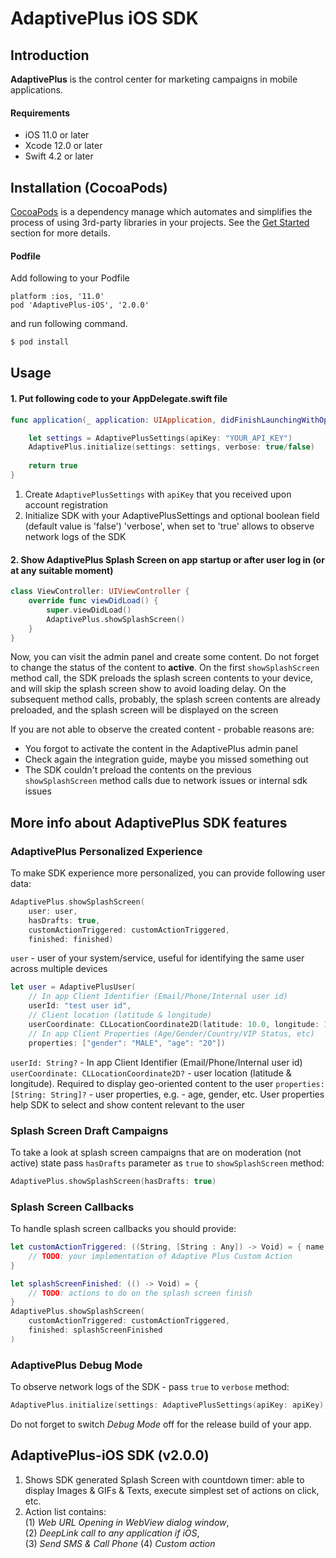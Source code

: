 # AdaptivePlus iOS SDK

## Introduction
**AdaptivePlus** is the control center for marketing campaigns in mobile applications.

#### Requirements
- iOS 11.0 or later
- Xcode 12.0 or later
- Swift 4.2 or later


## Installation (CocoaPods)
[CocoaPods](http://cocoapods.org/) is a dependency manage which automates and simplifies the process of using 3rd-party libraries in your projects. See the [Get Started](http://cocoapods.org/#get_started) section for more details.

#### Podfile
Add following to your Podfile
```
platform :ios, '11.0'
pod 'AdaptivePlus-iOS', '2.0.0'
```
and run following command.

```bash
$ pod install
```

## Usage

#### 1. Put following code to your AppDelegate.swift file
```swift
func application(_ application: UIApplication, didFinishLaunchingWithOptions launchOptions: [UIApplication.LaunchOptionsKey: Any]?) -> Bool {

    let settings = AdaptivePlusSettings(apiKey: "YOUR_API_KEY")
    AdaptivePlus.initialize(settings: settings, verbose: true/false)
    
    return true
}
```
1. Create ```AdaptivePlusSettings``` with ```apiKey``` that you received upon account registration
2. Initialize SDK with your AdaptivePlusSettings and optional boolean field (default value is 'false') 'verbose', when set to 'true' allows to observe network logs of the SDK

#### 2. Show AdaptivePlus Splash Screen on app startup or after user log in (or at any suitable moment)
```swift
class ViewController: UIViewController {
    override func viewDidLoad() {
        super.viewDidLoad()
        AdaptivePlus.showSplashScreen()
    }
}
```

Now, you can visit the admin panel and create some content. Do not forget to change the status of the content to **active**. 
On the first `showSplashScreen` method call, the SDK preloads the splash screen contents to your device, and will skip the splash screen show to avoid loading delay. On the subsequent method calls, probably, the splash screen contents are already preloaded, and the splash screen will be displayed on the screen

If you are not able to observe the created content - probable reasons are:
- You forgot to activate the content in the AdaptivePlus admin panel
- Check again the integration guide, maybe you missed something out
- The SDK couldn't preload the contents on the previous `showSplashScreen` method calls due to network issues or internal sdk issues

## More info about AdaptivePlus SDK features
### AdaptivePlus Personalized Experience
To make SDK experience more personalized, you can provide following user data:
```swift
AdaptivePlus.showSplashScreen(
    user: user,
    hasDrafts: true,
    customActionTriggered: customActionTriggered,
    finished: finished)
```
`user` - user of your system/service, useful for identifying the same user across multiple devices
```swift
let user = AdaptivePlusUser(
    // In app Client Identifier (Email/Phone/Internal user id)
    userId: "test user id",
    // Client location (latitude & longitude)
    userCoordinate: CLLocationCoordinate2D(latitude: 10.0, longitude: 123.0),
    // In app Client Properties (Age/Gender/Country/VIP Status, etc)
    properties: ["gender": "MALE", "age": "20"])
```
`userId: String?` - In app Client Identifier (Email/Phone/Internal user id)
`userCoordinate: CLLocationCoordinate2D?` - user location (latitude & longitude). Required to display geo-oriented content to the user
`properties: [String: String]?` - user properties, e.g. - age, gender, etc. User properties help SDK to select and show content relevant to the user

### Splash Screen Draft Campaigns
To take a look at splash screen campaigns that are on moderation (not active) state pass `hasDrafts` parameter as `true` to `showSplashScreen` method:
```swift
AdaptivePlus.showSplashScreen(hasDrafts: true)
```

### Splash Screen Callbacks
To handle splash screen callbacks you should provide:
```swift
let customActionTriggered: ((String, [String : Any]) -> Void) = { name, parameters in
    // TODO: your implementation of Adaptive Plus Custom Action
}

let splashScreenFinished: (() -> Void) = {
    // TODO: actions to do on the splash screen finish
}
AdaptivePlus.showSplashScreen(
    customActionTriggered: customActionTriggered,
    finished: splashScreenFinished
)
```
### AdaptivePlus Debug Mode
To observe network logs of the SDK - pass `true` to `verbose` method:
```swift
AdaptivePlus.initialize(settings: AdaptivePlusSettings(apiKey: apiKey), verbose: true)
```
Do not forget to switch *Debug Mode* off for the release build of your app.

## AdaptivePlus-iOS SDK (v2.0.0)
1) Shows SDK generated Splash Screen with countdown timer: able to display Images & GIFs & Texts, execute simplest set of actions on click, etc.
2) Action list contains:\
(1) *Web URL Opening in WebView dialog window*,\
(2) *DeepLink call to any application if iOS*,\
(3) *Send SMS & Call Phone*
(4) *Custom action*
